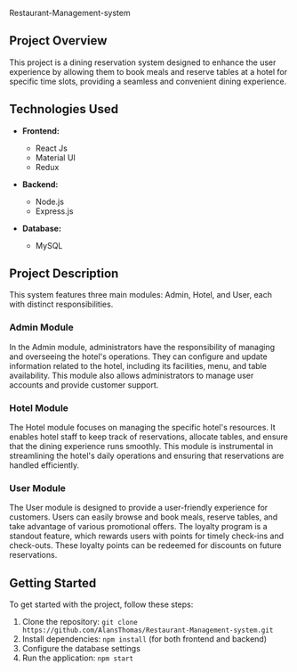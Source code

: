 Restaurant-Management-system

## Project Overview

This project is a dining reservation system designed to enhance the user experience by allowing them to book meals and reserve tables at a hotel for specific time slots,
providing a seamless and convenient dining experience.

## Technologies Used

- **Frontend:**
  - React Js
  - Material UI
  - Redux

- **Backend:**
  - Node.js
  - Express.js

- **Database:**
  - MySQL

## Project Description

This system features three main modules: Admin, Hotel, and User, each with distinct responsibilities.

### Admin Module

In the Admin module, administrators have the responsibility of managing and overseeing the hotel's operations. 
They can configure and update information related to the hotel, including its facilities, menu, and table availability.
This module also allows administrators to manage user accounts and provide customer support.

### Hotel Module

The Hotel module focuses on managing the specific hotel's resources.
It enables hotel staff to keep track of reservations, allocate tables, and ensure that the dining experience runs smoothly. 
This module is instrumental in streamlining the hotel's daily operations and ensuring that reservations are handled efficiently.

### User Module

The User module is designed to provide a user-friendly experience for customers. 
Users can easily browse and book meals, reserve tables, and take advantage of various promotional offers.
The loyalty program is a standout feature, which rewards users with points for timely check-ins and check-outs.
These loyalty points can be redeemed for discounts on future reservations.

## Getting Started

To get started with the project, follow these steps:

1. Clone the repository: `git clone https://github.com/AlansThomas/Restaurant-Management-system.git`
2. Install dependencies: `npm install` (for both frontend and backend)
3. Configure the database settings
4. Run the application: `npm start`


